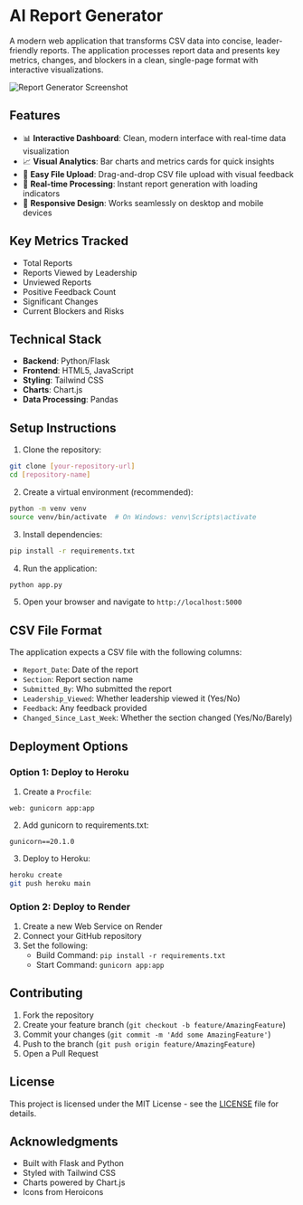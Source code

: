 # AI Report Generator

A modern web application that transforms CSV data into concise, leader-friendly reports. The application processes report data and presents key metrics, changes, and blockers in a clean, single-page format with interactive visualizations.

![Report Generator Screenshot](screenshot.png)

## Features

- 📊 **Interactive Dashboard**: Clean, modern interface with real-time data visualization
- 📈 **Visual Analytics**: Bar charts and metrics cards for quick insights
- 📁 **Easy File Upload**: Drag-and-drop CSV file upload with visual feedback
- 🔄 **Real-time Processing**: Instant report generation with loading indicators
- 📱 **Responsive Design**: Works seamlessly on desktop and mobile devices

## Key Metrics Tracked

- Total Reports
- Reports Viewed by Leadership
- Unviewed Reports
- Positive Feedback Count
- Significant Changes
- Current Blockers and Risks

## Technical Stack

- **Backend**: Python/Flask
- **Frontend**: HTML5, JavaScript
- **Styling**: Tailwind CSS
- **Charts**: Chart.js
- **Data Processing**: Pandas

## Setup Instructions

1. Clone the repository:
```bash
git clone [your-repository-url]
cd [repository-name]
```

2. Create a virtual environment (recommended):
```bash
python -m venv venv
source venv/bin/activate  # On Windows: venv\Scripts\activate
```

3. Install dependencies:
```bash
pip install -r requirements.txt
```

4. Run the application:
```bash
python app.py
```

5. Open your browser and navigate to `http://localhost:5000`

## CSV File Format

The application expects a CSV file with the following columns:
- `Report_Date`: Date of the report
- `Section`: Report section name
- `Submitted_By`: Who submitted the report
- `Leadership_Viewed`: Whether leadership viewed it (Yes/No)
- `Feedback`: Any feedback provided
- `Changed_Since_Last_Week`: Whether the section changed (Yes/No/Barely)

## Deployment Options

### Option 1: Deploy to Heroku

1. Create a `Procfile`:
```
web: gunicorn app:app
```

2. Add gunicorn to requirements.txt:
```
gunicorn==20.1.0
```

3. Deploy to Heroku:
```bash
heroku create
git push heroku main
```

### Option 2: Deploy to Render

1. Create a new Web Service on Render
2. Connect your GitHub repository
3. Set the following:
   - Build Command: `pip install -r requirements.txt`
   - Start Command: `gunicorn app:app`

## Contributing

1. Fork the repository
2. Create your feature branch (`git checkout -b feature/AmazingFeature`)
3. Commit your changes (`git commit -m 'Add some AmazingFeature'`)
4. Push to the branch (`git push origin feature/AmazingFeature`)
5. Open a Pull Request

## License

This project is licensed under the MIT License - see the [LICENSE](LICENSE) file for details.

## Acknowledgments

- Built with Flask and Python
- Styled with Tailwind CSS
- Charts powered by Chart.js
- Icons from Heroicons 